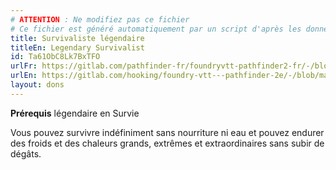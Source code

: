 ```yaml
---
# ATTENTION : Ne modifiez pas ce fichier
# Ce fichier est généré automatiquement par un script d'après les données du module Foundry VTT officiel et de sa traduction
title: Survivaliste légendaire
titleEn: Legendary Survivalist
id: Ta61ObC8Lk7BxTFO
urlFr: https://gitlab.com/pathfinder-fr/foundryvtt-pathfinder2-fr/-/blob/master/data/feats/Ta61ObC8Lk7BxTFO.htm
urlEn: https://gitlab.com/hooking/foundry-vtt---pathfinder-2e/-/blob/master/packs/data/feats.db/legendary-survivalist.json
layout: dons
---
```

**Prérequis** légendaire en Survie

Vous pouvez survivre indéfiniment sans nourriture ni eau et pouvez endurer des froids et des chaleurs grands, extrêmes et extraordinaires sans subir de dégâts.
